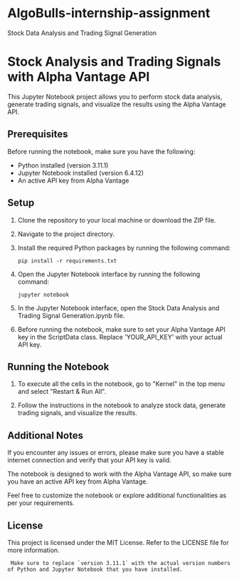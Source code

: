 # AlgoBulls-internship-assignment
Stock Data Analysis and Trading Signal Generation


# Stock Analysis and Trading Signals with Alpha Vantage API

This Jupyter Notebook project allows you to perform stock data analysis, generate trading signals, and visualize the results using the Alpha Vantage API.

## Prerequisites

Before running the notebook, make sure you have the following:

- Python installed (version 3.11.1)
- Jupyter Notebook installed (version 6.4.12)
- An active API key from Alpha Vantage

## Setup

1. Clone the repository to your local machine or download the ZIP file.

2. Navigate to the project directory.

3. Install the required Python packages by running the following command:

   ```shell
   pip install -r requirements.txt

4. Open the Jupyter Notebook interface by running the following command:
  
   ```shell
   jupyter notebook
5. In the Jupyter Notebook interface, open the Stock Data Analysis and Trading Signal Generation.ipynb
 file.

6. Before running the notebook, make sure to set your Alpha Vantage API key in the ScriptData class. Replace 'YOUR_API_KEY' with your actual API key.

## Running the Notebook
1. To execute all the cells in the notebook, go to "Kernel" in the top menu and select "Restart & Run All".

2. Follow the instructions in the notebook to analyze stock data, generate trading signals, and visualize the results.

   
## Additional Notes
If you encounter any issues or errors, please make sure you have a stable internet connection and verify that your API key is valid.

The notebook is designed to work with the Alpha Vantage API, so make sure you have an active API key from Alpha Vantage.

Feel free to customize the notebook or explore additional functionalities as per your requirements.

## License
This project is licensed under the MIT License. Refer to the LICENSE file for more information.

  ```javascirpt
   Make sure to replace `version 3.11.1` with the actual version numbers of Python and Jupyter Notebook that you have installed.

